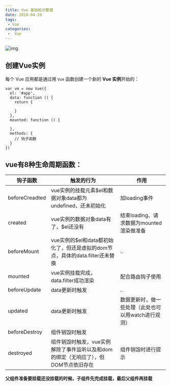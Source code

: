 ```yaml
---
title: Vue 基础知识整理
date: 2018-04-20
tags:
 - Vue
categories:
 -  Vue
---
```


![img](https://cn.vuejs.org/images/lifecycle.png)

## 创建Vue实例

每个 Vue 应用都是通过用 `Vue` 函数创建一个新的 **Vue 实例**开始的：

```
var vm = new Vue({
  el: '#app',
  data: function () {
    return {
      
    }
  },
  mounted: function () {
    
  },
  methods: {
    // 钩子函数
  }
})
```



## vue有8种生命周期函数：

| 钩子函数       | 触发的行为                                                   | 作用                                                |
| -------------- | ------------------------------------------------------------ | --------------------------------------------------- |
| beforeCreadted | vue实例的挂载元素$el和数据对象data都为undefined，还未初始化  | 加loading事件                                       |
| created        | vue实例的数据对象data有了，$el还没有                         | 结束loading、请求数据为mounted渲染做准备            |
| beforeMount    | vue实例的$el和data都初始化了，但还是虚拟的dom节点，具体的data.filter还未替换 | ..                                                  |
| mounted        | vue实例挂载完成，data.filter成功渲染                         | 配合路由钩子使用                                    |
| beforeUpdate   | data更新时触发                                               | ..                                                  |
| updated        | data更新时触发                                               | 数据更新时，做一些处理（此处也可以用watch进行观测） |
| beforeDestroy  | 组件销毁时触发                                               |                                                     |
| destroyed      | 组件销毁时触发，vue实例解除了事件监听以及和dom的绑定（无响应了），但DOM节点依旧存在 | 组件销毁时进行提示                                  |

**父组件准备要挂载还没挂载的时候，子组件先完成挂载，最后父组件再挂载**